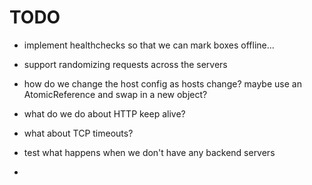 

# TODO

- implement healthchecks so that we can mark boxes offline...
     
- support randomizing requests across the servers
       
- how do we change the host config as hosts change?  maybe use an 
  AtomicReference and swap in a new object?   

- what do we do about HTTP keep alive?
 
- what about TCP timeouts?

- test what happens when we don't have any backend servers
    
-    